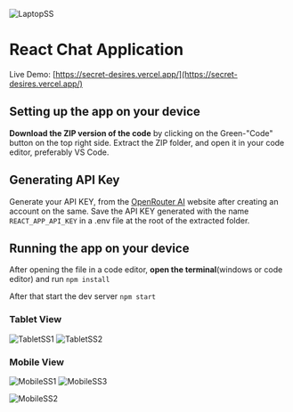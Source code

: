 ![LaptopSS](https://github.com/Shruti-Gupta-30/Ai-chat-greenbrands-Task/assets/95923536/18d886ff-baf3-474b-b731-c54da2944950)

# React Chat Application

Live Demo: [https://secret-desires.vercel.app/](https://secret-desires.vercel.app/)

## Setting up the app on your device

**Download the ZIP version of the code** by clicking on the Green-"Code" button on the top right side. 
Extract the ZIP folder, and open it in your code editor, preferably VS Code.

## Generating API Key

Generate your API KEY, from the [OpenRouter AI](https://openrouter.ai/) website after creating an account on the same. 
Save the API KEY generated with the name `REACT_APP_API_KEY` in a .env file at the root of the extracted folder.

## Running the app on your device

After opening the file in a code editor, **open the terminal**(windows or code editor) and run `npm install`

After that start the dev server `npm start`



### Tablet View
![TabletSS1](https://github.com/Shruti-Gupta-30/Ai-chat-greenbrands-Task/assets/95923536/50bbcc16-e1c5-455e-84c7-cabcfac8139c)    ![TabletSS2](https://github.com/Shruti-Gupta-30/Ai-chat-greenbrands-Task/assets/95923536/189f0798-f994-47b1-a480-bfeab33ebeca)



### Mobile View
![MobileSS1](https://github.com/Shruti-Gupta-30/Ai-chat-greenbrands-Task/assets/95923536/b88b6b06-26cd-434b-8094-f2e6482d9a7f)                ![MobileSS3](https://github.com/Shruti-Gupta-30/Ai-chat-greenbrands-Task/assets/95923536/5118c561-a1a9-4270-9a38-0043981c63a6)




![MobileSS2](https://github.com/Shruti-Gupta-30/Ai-chat-greenbrands-Task/assets/95923536/40bc511e-466e-42e3-b901-a0b4124f32a1)

